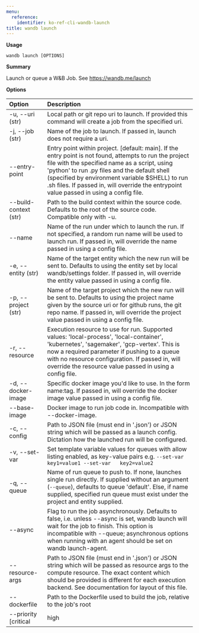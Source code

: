 ```yaml
---
menu:
  reference:
    identifier: ko-ref-cli-wandb-launch
title: wandb launch
---
```


**Usage**

`wandb launch [OPTIONS]`

**Summary**

Launch or queue a W&B Job. See https://wandb.me/launch


**Options**

| **Option** | **Description** |
| :--- | :--- |
| -u, --uri (str) | Local path or git repo uri to launch. If   provided this command will create a job from the specified uri. |
| -j, --job (str) | Name of the job to launch. If passed in,   launch does not require a uri. |
| --entry-point | Entry point within project. [default: main].   If the entry point is not found, attempts to run the project file with the specified name   as a script, using 'python' to run .py files and the default shell (specified by   environment variable $SHELL) to run .sh files. If passed in, will override the   entrypoint value passed in using a config file. |
| --build-context (str) | Path to the build context within the source   code. Defaults to the root of the source code. Compatible only with -u. |
| --name | Name of the run under which to launch the   run. If not specified, a random run name will be used to launch run. If passed in,   will override the name passed in using a config file. |
| -e, --entity (str) | Name of the target entity which the new run   will be sent to. Defaults to using the entity set by local wandb/settings folder.   If passed in, will override the entity value passed in using a config file. |
| -p, --project (str) | Name of the target project which the new run   will be sent to. Defaults to using the project name given by the source uri or for   github runs, the git repo name. If passed in, will override the project value passed   in using a config file. |
| -r, --resource | Execution resource to use for run. Supported   values: 'local-process', 'local-container', 'kubernetes', 'sagemaker', 'gcp-vertex'.   This is now a required parameter if pushing to a queue with no resource configuration.   If passed in, will override the resource value passed in using a config file. |
| -d, --docker-image | Specific docker image you'd like to use. In the form name:tag. If passed in, will   override the docker image value passed in using a config file. |
| --base-image | Docker image to run job code in.   Incompatible with --docker-image. |
| -c, --config | Path to JSON file (must end in '.json') or   JSON string which will be passed as a launch config. Dictation how the launched run will   be configured. |
| -v, --set-var | Set template variable values for queues with   allow listing enabled, as key-value pairs e.g. `--set-var key1=value1 --set-var   key2=value2` |
| -q, --queue | Name of run queue to push to. If none,   launches single run directly. If supplied without an argument (`--queue`), defaults to   queue 'default'. Else, if name supplied, specified run queue must exist under the   project and entity supplied. |
| --async | Flag to run the job asynchronously. Defaults   to false, i.e. unless --async is set, wandb launch will wait for the job to finish. This   option is incompatible with --queue; asynchronous options when running with an   agent should be set on wandb launch-agent. |
| --resource-args | Path to JSON file (must end in '.json') or   JSON string which will be passed as resource args to the compute resource. The exact   content which should be provided is different for each execution backend. See   documentation for layout of this file. |
| --dockerfile | Path to the Dockerfile used to build the   job, relative to the job's root |
| --priority [critical|high|medium|low] | When --queue is passed, set the priority of the job. Launch jobs with higher priority   are served first.  The order, from highest to lowest priority, is: critical, high,   medium, low |